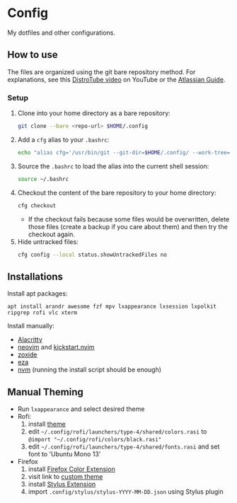 # Config
My dotfiles and other configurations.

## How to use
The files are organized using the git bare repository method. For explanations, see this [DistroTube video](https://www.youtube.com/watch?v=tBoLDpTWVOM) on YouTube or the [Atlassian Guide](https://www.atlassian.com/git/tutorials/dotfiles).

### Setup
1. Clone into your home directory as a bare repository:
    ```bash
    git clone --bare <repo-url> $HOME/.config
    ```
1. Add a `cfg` alias to your `.bashrc`:
    ```bash
    echo "alias cfg='/usr/bin/git --git-dir=$HOME/.config/ --work-tree=$HOME'" >> $HOME/.bashrc
    ```
1. Source the `.bashrc` to load the alias into the current shell session:
   ```bash
   source ~/.bashrc
   ```
1. Checkout the content of the bare repository to your home directory:
    ```bash
    cfg checkout
    ```
    - If the checkout fails because some files would be overwritten, delete those files (create a backup if you care about them) and then try the checkout again.
1. Hide untracked files:
    ```bash
    cfg config --local status.showUntrackedFiles no
    ```

## Installations
Install apt packages:
```
apt install arandr awesome fzf mpv lxappearance lxsession lxpolkit ripgrep rofi vlc xterm
```

Install manually:
- [Alacritty](https://github.com/alacritty/alacritty/blob/master/INSTALL.md)
- [neovim](https://github.com/neovim/neovim/blob/master/INSTALL.md) and [kickstart.nvim](https://github.com/nvim-lua/kickstart.nvim)
- [zoxide](https://github.com/ajeetdsouza/zoxide?tab=readme-ov-file#installation)
- [eza](https://github.com/eza-community/eza/blob/main/INSTALL.md)
- [nvm](https://github.com/nvm-sh/nvm?tab=readme-ov-file#installing-and-updating) (running the install script should be enough)


## Manual Theming 
- Run `lxappearance` and select desired theme
- Rofi:
  1. install [theme](https://github.com/adi1090x/rofi)
  3. edit `~/.config/rofi/launchers/type-4/shared/colors.rasi` to `@import "~/.config/rofi/colors/black.rasi"`
  4. edit `~/.config/rofi/launchers/type-4/shared/fonts.rasi` and set font to 'Ubuntu Mono 13'
- Firefox
  1. install [Firefox Color Extension](https://addons.mozilla.org/en-US/firefox/addon/firefox-color/)
  2. visit link to [custom theme](https://color.firefox.com/?theme=XQAAAAI8AQAAAAAAAABBKYhm849SCia48_6EGccwS-xMDPrv2Sw6Caq-qy5QgqeHG4K15QclheASPKN1fJIx9PWthmsaa6HAbqbuA9Kv-Hq-RuPvtK5tJ0Z6mvqzslWZE2dmNfQBe83zmLh3aFYkM5rdXNIcpTLXKdUFkKWXxis7LXNgOrAKWkz4h8wdMUrmBiCHyhzDq1dfmn9o5Esa_8jxLCXIMhHbVAhdfmry02dxMIis_vsabUA)
  3. install [Stylus Extension](https://addons.mozilla.org/en-US/firefox/addon/styl-us/?utm_source=addons.mozilla.org&utm_medium=referral&utm_content=search)
  4. import `.config/stylus/stylus-YYYY-MM-DD.json` using Stylus plugin
